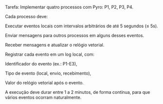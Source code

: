 Tarefa:
Implementar quatro processos com Pyro: P1, P2, P3, P4.

Cada processo deve:

Executar eventos locais com intervalos arbitrários de até 5 segundos (≤ 5s).

Enviar mensagens para outros processos em alguns desses eventos.

Receber mensagens e atualizar o relógio vetorial.

Registrar cada evento em um log local, com:

Identificador do evento (ex.: P1-E3),

Tipo de evento (local, envio, recebimento),

Valor do relógio vetorial após o evento.

A execução deve durar entre 1 a 2 minutos, de forma contínua, para que vários eventos ocorram naturalmente.


